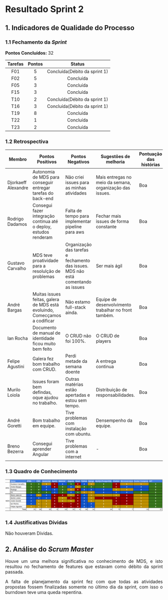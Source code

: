 # Resultado Sprint 2

## 1. Indicadores de Qualidade do Processo

### 1.1 Fechamento da _Sprint_

**Pontos Concluídos:** 32

| Tarefas | Pontos | Status |
|:-------:|:------:|:------:|
| F01 |5| Concluída(Débito da sprint 1) |
| F02 |5| Concluída |
| F05 |3| Concluída |
| F15 |3| Concluída |
| T10 |2| Concluída(Débito da sprint 1) |
| T16 |3| Concluída(Débito da sprint 1) |
| T19 |8| Concluída |
| T22 |1| Concluída|
| T23 |2| Concluída|

### 1.2 Retrospectiva

|Membro|Pontos Positivos|Pontos Negativos|Sugestões de melhoria| Pontuação das histórias |
|---|------|-----|---|---|
|Djorkaeff Alexandre| Autonomia de MDS para conseguir entregar tarefas do back-end| Não criei issues para as minhas atividades| Mais entregas no meio da semana, organização das issues. |Boa|
|Rodrigo Dadamos| Consegui fazer integração continua até o deploy, estudos renderam| Falta de tempo para implementar pipeline para aws | Fechar mais issues de forma constante |Boa |
|Gustavo Carvalho| MDS teve proatividade para a resolulção de problemas| Organização das tarefas e fechamento das issues. MDS não está comentando as issues | Ser mais ágil |Boa |
|André Bargas| Muitas issues feitas, galera de MDS está evoluindo, Comecçamos a codificar | Não estamo full-stack ainda.| Equipe de desenvolvimento trabalhar no front também. |Boa |
|Ian Rocha| Documento de manual de identidade ficou muito bem feito| O CRUD não foi 100%. | O CRUD de players |  Boa |
|Felipe Agustini| Galera fez bom trabalho com CRUD.| Perdi metade da semana doente | A entrega continua| Boa
|Murilo Loiola| Issues foram bem defindas, oque ajudou no trabalho.| Outras matérias estão apertadas e estou sem tempo.| Distribuição de responsabilidades. |Boa |
|André Goretti| Bom trabalho em equipe.| Tive problemas com instalação com ubuntu.| Densempenho da equipe. |Boa
|Breno Bezerra| Consegui aprender Angular|Tive problemas com a internet| - | Boa |


### 1.3 Quadro de Conhecimento

![](./images/con_sprint2.png)

### 1.4 Justificativas Dívidas

Não houveram Dívidas.

## 2. Análise do _Scrum Master_

<p align="justify">Houve um uma melhora significativa no conhecimento de MDS, e isto resultou no fechamento de features que estavam como débito da sprint passada.</p>
<p align="justify">A falta de planejamento da sprint fez com que todas as atividades propostas fossem finalizadas somente no último dia da sprint, com isso o burndown teve uma queda repentina.</p>